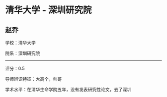 # 清华大学 - 深圳研究院

## 赵乔

学校：清华大学

院系：深圳研究院

* * *

评分：0.5

导师辨识特征：大高个，帅哥

学术水平：在清华生命学院五年，没有发表研究性论文，去了深圳
